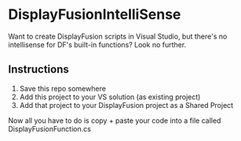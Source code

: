 # DisplayFusionIntelliSense
Want to create DisplayFusion scripts in Visual Studio, but there's no intellisense for DF's built-in functions? Look no further.

## Instructions

1. Save this repo somewhere
2. Add this project to your VS solution (as existing project)
3. Add that project to your DisplayFusion project as a Shared Project

Now all you have to do is copy + paste your code into a file called DisplayFusionFunction.cs
